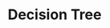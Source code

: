 ---
word: "true"

types: "word"

title: "Decision Tree"

categories: ['']

tags: ['Decision', 'Tree']

arabic: 'شجرة القرار'

arexps: []

enwords: ['Decision Tree']

enexps: []

arlexicons: 'ش'

enlexicons: 'D'

authors: ['Ruqayya Roshdy']

translators: ['X']

citations: 'تطبيقات أساسية في المعالجة الآلية للغة العربية'

sources: 'مركز الملك عبدالله بن عبدالعزيز الدولي لخدمة اللغة العربية'

slug: ""
---